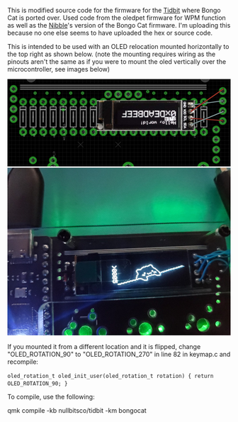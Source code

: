 This is modified source code for the firmware for the [Tidbit](https://nullbits.co/tidbit/) where Bongo Cat is ported over.
Used code from the oledpet firmware for WPM function as well as the [Nibble](https://nullbits.co/nibble/)'s version of the Bongo Cat firmware.
I'm uploading this because no one else seems to have uploaded the hex or source code.

This is intended to be used with an OLED relocation mounted horizontally to the top right as shown below. (note the mounting requires wiring as the pinouts aren't the same as if you were to mount the oled vertically over the microcontroller, see images below)

![Diagram](right%20mount.png)
![Working Image](oled%20mount.jpg)

If you mounted it from a different location and it is flipped, change "OLED_ROTATION_90" to "OLED_ROTATION_270" in line 82 in keymap.c and recompile:

`oled_rotation_t oled_init_user(oled_rotation_t rotation) { return OLED_ROTATION_90; }`

To compile, use the following:

qmk compile -kb nullbitsco/tidbit -km bongocat